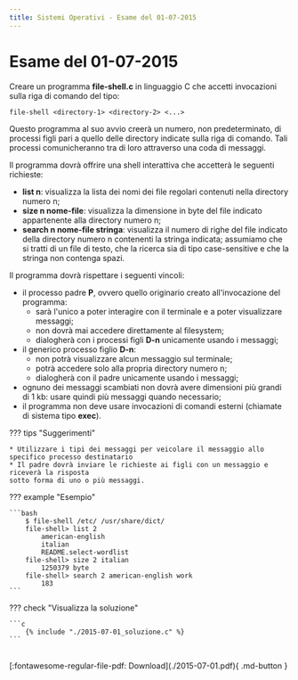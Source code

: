 ```yaml
---
title: Sistemi Operativi - Esame del 01-07-2015
---
```

# Esame del 01-07-2015

Creare un programma __file-shell.c__ in linguaggio C che accetti invocazioni sulla riga di
comando del tipo:

    file-shell <directory-1> <directory-2> <...>

Questo programma al suo avvio creerà un numero, non predeterminato, di processi figli pari a quello delle directory indicate sulla riga di comando. Tali processi comunicheranno tra di loro attraverso una coda di messaggi.

Il programma dovrà offrire una shell interattiva che accetterà le seguenti richieste:

* __list n__: visualizza la lista dei nomi dei file regolari contenuti nella directory numero n;
* __size n nome-file__: visualizza la dimensione in byte del file indicato appartenente alla directory numero n;
* __search n nome-file stringa__: visualizza il numero di righe del file indicato della directory numero n contenenti la stringa indicata; assumiamo che si tratti di un file di testo, che la ricerca sia di tipo case-sensitive e che la stringa non contenga spazi.

Il programma dovrà rispettare i seguenti vincoli:

* il processo padre __P__, ovvero quello originario creato
all'invocazione del programma:
    * sarà l'unico a poter interagire con il terminale e a poter visualizzare messaggi; 
    * non dovrà mai accedere direttamente al filesystem;
    * dialogherà con i processi figli __D-n__ unicamente usando i messaggi;
* il generico processo figlio __D-n__:
    * non potrà visualizzare alcun messaggio sul terminale;
    * potrà accedere solo alla propria directory numero n;
    * dialogherà con il padre unicamente usando i messaggi;
* ognuno dei messaggi scambiati non dovrà avere dimensioni più grandi di 1 kb:
usare quindi più messaggi quando necessario;
* il programma non deve usare invocazioni di comandi esterni (chiamate di sistema
tipo __exec__).

??? tips "Suggerimenti"

    * Utilizzare i tipi dei messaggi per veicolare il messaggio allo specifico processo destinatario
    * Il padre dovrà inviare le richieste ai figli con un messaggio e riceverà la risposta
    sotto forma di uno o più messaggi.

??? example "Esempio"

    ```bash
        $ file-shell /etc/ /usr/share/dict/
        file-shell> list 2
            american-english
            italian
            README.select-wordlist
        file-shell> size 2 italian
            1250379 byte
        file-shell> search 2 american-english work
            183
    ```

??? check "Visualizza la soluzione"

    ```c
        {% include "./2015-07-01_soluzione.c" %}
    ```

<br>
[:fontawesome-regular-file-pdf: Download](./2015-07-01.pdf){ .md-button }
